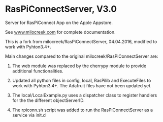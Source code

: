 RasPiConnectServer, V3.0
==================

Server for RasPiConnect App on the Apple Appstore.

See www.milocreek.com for complete documentation.

This is a fork from milocreek/RasPiConnectServer, 04.04.2016, modified to work with Pyhton3.4+.

Main changes compared to the original milocreek/RasPiConnectServer are:

1. The web module was replaced by the cherrypy module to provide additional functionalities.

2. Updated all python files in config, local, RasPilib and ExecuteFiles to work with Pyhton3.4+. The Adafruit files have not been updated yet.

3. The local/LocalExample.py uses a dispatcher class to register handlers for the the different objectServerID.

4. The rpiconn.sh script was added to run the RasPiConnectServer as a service via init.d



